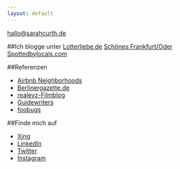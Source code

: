 ```yaml
---
layout: default
---
```

[hallo@sarahcurth.de](mailto:hallo@sarahcurth.de)

##Ich blogge unter
[Lotterliebe.de](http://lotterliebe.de)
[Schönes Frankfurt/Oder](http://schoenesffo.tumblr.com/)
[Spottedbylocals.com](http://spottedbylocals.com/berlin/author/sarahcurth)

##Referenzen
*  [Airbnb Neighborhoods](https://www.airbnb.de/locations)
*  [Berlinergazette.de](http://berlinergazette.de/author/sarah-curth/)
*  [realeyz-Filmblog](http://www.realeyz.tv/de/blog/author/sarahcurth)
*  [Guidewriters](https://guidewriters.com/)
*  [foobugs](http://foobugs.com)

##Finde mich auf
*  [Xing](https://www.xing.com/profile/Sarah_Curth)
*  [LinkedIn](https://www.linkedin.com/in/sarahcurth)
*  [Twitter](https://twitter.com/#!/Lotterliebe)
*  [Instagram](http://ink361.com/#/users/6785007/photos)
